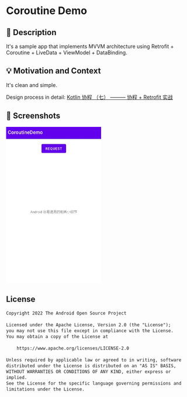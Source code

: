 # Coroutine Demo

## :scroll: Description
It's a sample app that implements MVVM architecture using Retrofit + Coroutine + LiveData + ViewModel + DataBinding.

## :bulb: Motivation and Context

It's clean and simple.

Design process in detail: [Kotlin 协程 （七） ——— 协程 + Retrofit 实战 ](https://juejin.cn/post/7087587988552564766/)

## :camera_flash: Screenshots
<img src="/results/screenshot_1.png" width="260">

## License
```
Copyright 2022 The Android Open Source Project

Licensed under the Apache License, Version 2.0 (the "License");
you may not use this file except in compliance with the License.
You may obtain a copy of the License at

    https://www.apache.org/licenses/LICENSE-2.0

Unless required by applicable law or agreed to in writing, software
distributed under the License is distributed on an "AS IS" BASIS,
WITHOUT WARRANTIES OR CONDITIONS OF ANY KIND, either express or implied.
See the License for the specific language governing permissions and
limitations under the License.
```